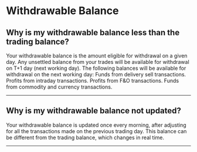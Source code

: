 # Withdrawable Balance

## Why is my withdrawable balance less than the trading balance?

Your withdrawable balance is the amount eligible for withdrawal on a given day. Any unsettled balance from your trades will be available for withdrawal on T+1 day (next working day).
The following balances will be available for withdrawal on the next working day:
Funds from delivery sell transactions.
Profits from intraday transactions.
Profits from F&O transactions.
Funds from commodity and currency transactions.

---

## Why is my withdrawable balance not updated?

Your withdrawable balance is updated once every morning, after adjusting for all the transactions made on the previous trading day. This balance can be different from the trading balance, which changes in real time.

---

